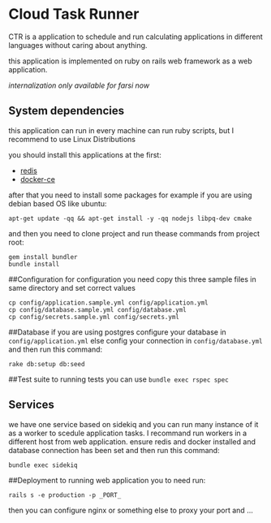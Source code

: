 # Cloud Task Runner

CTR is a application to schedule and run calculating applications in different languages without caring about anything.

this application is implemented on ruby on rails web framework as a web application.

_internalization only available for farsi now_


## System dependencies
this application can run in every machine can run ruby scripts, but I recommend to use Linux Distributions

you should install this applications at the first:

* [redis](https://redis.io)
* [docker-ce](https://www.docker.com)

after that you need to install some packages for example if you are using debian based OS like ubuntu:
```
apt-get update -qq && apt-get install -y -qq nodejs libpq-dev cmake
```
and then you need to clone project and run thease commands from project root:
```
gem install bundler
bundle install
```

##Configuration
for configuration you need copy this three sample files in same directory and set correct values
```
cp config/application.sample.yml config/application.yml
cp config/database.sample.yml config/database.yml
cp config/secrets.sample.yml config/secrets.yml
```

##Database
if you are using postgres configure your database in `config/application.yml`
else config your connection in `config/database.yml`
and then run this command:
```
rake db:setup db:seed
```

##Test suite
to running tests you can use `bundle exec rspec spec`
## Services
we have one service based on sidekiq and you can run many instance of it as a worker to scedule application tasks. I recommand run workers in a different host from web application. ensure redis and docker installed and database connection has been set and then run this command:
```
bundle exec sidekiq
```
##Deployment
to running web application you to need run:
```
rails s -e production -p _PORT_
```
then you can configure nginx or something else to proxy your port and ...